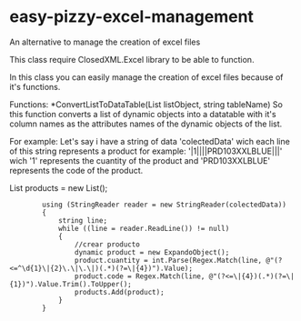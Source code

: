 # easy-pizzy-excel-management
An alternative to manage the creation of excel files

This class require ClosedXML.Excel library to be able to function.

In this class you can easily manage the creation of excel files because of it's functions.

Functions:
*ConvertListToDataTable(List<dynamic> listObject, string tableName)
So this function converts a list of dynamic objects into a datatable with it's column names as the attributes names of the dynamic objects of the list.

For example:
Let's say i have a string of data 'colectedData' wich each line of this string represents a product for example: '|1||||PRD103XXLBLUE|||' wich '1' represents the cuantity of the product and 'PRD103XXLBLUE' represents the code of the product.

  List<dynamic> products = new List<dynamic>();

            using (StringReader reader = new StringReader(colectedData))
            {
                string line;
                while ((line = reader.ReadLine()) != null)
                {
                    //crear producto
                    dynamic product = new ExpandoObject();
                    product.cuantity = int.Parse(Regex.Match(line, @"(?<=^\d{1}\|{2}\.\|\.\|)(.*)(?=\|{4})").Value);
                    product.code = Regex.Match(line, @"(?<=\|{4})(.*)(?=\|{1})").Value.Trim().ToUpper();
                    products.Add(product);
                }
            }
